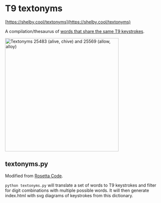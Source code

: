 # T9 textonyms

[https://shelby.cool/textonyms](https://shelby.cool/textonyms)

A compilation/thesaurus of [words that share the same T9 keystrokes](https://en.wikipedia.org/wiki/Predictive_text#Textonyms).

<img width="373" alt="Textonyms 25483 (alive, chive) and 25569 (allow, alloy)" src="https://user-images.githubusercontent.com/5523024/193935681-2cbb36eb-1768-4779-b5ca-16cdd876a6fa.png">

## textonyms.py
Modified from [Rosetta Code](https://rosettacode.org/wiki/Textonyms#Python).

`python textonyms.py` will translate a set of words to T9 keystrokes and filter for digit combinations with multiple possible words. It will then generate index.html with svg diagrams of keystrokes from this dictionary.